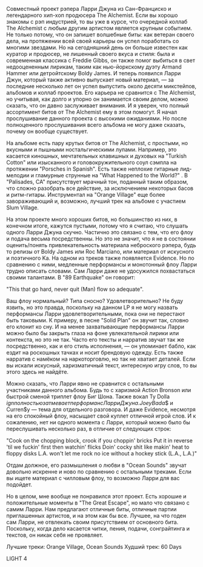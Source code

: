 Совместный проект рэпера Ларри Джуна из Сан-Франциско и легендарного хип-хоп продюсера The Alchemist. Если вы хорошо знакомы с рэп индустрией, то вы уже в курсе, что очередной коллаб The Alchemist с любым другим артистом является крупным событием. Не только потому, что он запишет волшебные биты: как ветеран своего дела, на протяжении всей своей карьеры он успел поработать со многими звездами. Но на сегодняшний день он больше известен как куратор и продюсер, не лишенный своего вкуса и стиля: была и современная классика с Freddie Gibbs, он также помог выбиться в свет недооцененным лирикам, таким как нью-йоркскому дуэту Armand Hammer или детройтскому Boldy James. И теперь появился Ларри Джун, который также активно выпускает новый материал, — за последние несколько лет он успел выпустить около десяти микстейпов, альбомов и коллаб проектов. Его карьера не сравнится с The Alchemist, но учитывая, как долго и упорно он занимается своим делом, можно сказать, что он давно заслуживает внимания. И я уверен, что полный ассортимент битов от The Alchemist ему в этом помогут. Я начал прослушивание данного проекта с высокими ожиданиями. Но после полноценного прослушивания всего альбома не могу даже сказать, почему он вообще существует.

На альбоме есть пару крутых битов от The Alchemist, с простыми, но вкусными и пышными ностальгическими лупами. Например, это касается киношных, мечтательных клавишных и духовых на "Turkish Cotton" или изысканного и головокружительного соул сэмпла на протяжении "Porsches in Spanish". Есть также неплохие гитарные лид-мелодии и гламурные струнные на "What Happened to the World?" . В "Palisades, CA" присутствует мрачный тон, поданный таким образом, что сложно разобрать все действие, за исключением некоторых басов и ритм-гитары. Инструментал на "Orange Village" еще более завораживающий и, возможно, лучший трек на альбоме с участием Slum Village.

На этом проекте много хороших битов, но большинство из них, в конечном итоге, кажутся пустыми, потому что я считаю, что слушать одного Ларри Джуна скучно. Частично это связано с тем, что его флоу и подача весьма посредственны. Но это не значит, что я не в состоянии оценить/понять привлекательность материала неброского рэпера, будь то релизы от Boldy James или Roc Marciano, или материал от искусного и поэтичного Ka. На одном из треков также появляется Evidence. Но по сравнению с ними, медленные перформансы и монотонный флоу Ларри трудно описать словами. Сам Ларри даже не удосужился похвастаться своими талантами. В "89 Earthquake" он говорит:

"This that go hard, never quit (Man) flow so adequate".

Ваш флоу нормальный? Типа сносно? Удовлетворительно? Не буду язвить, но это правда, поскольку на данном LP я не могу назвать перформансы Ларри удовлетворительными, пока они не перестают быть таковыми. К примеру, в песне "Solid Plan" он звучит так, словно его клонит ко сну. И на менее захватывающие перформансы Ларри можно было бы закрыть глаза на фоне увлекательной лирики или контекста, но это не так. Часто его тексты и нарратив звучат так же посредственно, как и его стиль исполнения, — он упоминает бабло, как ездит на роскошных тачках и носит брендовую одежду. Есть также нарратив с намёком на наркоторговлю, но так не хватает деталей. Если вы искали искусный, харизматичный текст, интересную игру слов, то вы этого здесь не найдёте.

Можно сказать, что Ларри явно не сравнится с остальными участниками данного альбома. Будь то с харизмой Action Bronson или быстрой сменой триплет флоу Биг Шона. Также вокал Ty Dolla $ign полностью затмевает перформанс Ларри Джуна. Joey Bada$$ и Curren$y — тема для отдельного разговора. И даже Evidence, несмотря на его спокойный флоу, насыщает свой куплет отличной игрой слов. И к сожалению, нет ни одного момента с Ларри, который можно было бы переслушивать несколько раз, в отличие от следующих строк:

"Cook on the chopping block, crook if you choppin' bricks
Put it in reverse 'til we fuckin' first then watchin' flicks
Doin' cocky shit like makin' heat to floppy disks
L.A. won't let me rock no ice without a hockey stick (L.A., L.A.)"

Отдам должное, его размышления о любви в "Ocean Sounds" звучат довольно искренне и ново по сравнению с остальными треками. Если вы ищете материал с чилловым флоу, то возможно Ларри для вас подойдет.

Но в целом, мне вообще не понравился этот проект. Есть хорошие и положительные моменты в "The Great Escape", но мало что связано с самим Ларри. Нам предлагают отличные биты, отличные партии приглашенных артистов, и на этом как бы все. Лучшее, на что годен сам Ларри, не отвлекать своим присутствием от основного бита. Поскольку, когда дело касается читки, пения, подачи, сонграйтинга и текстов, он никак себя не проявляет.

Лучшие треки: Orange Village, Ocean Sounds
Худший трек: 60 Days

LIGHT 4
